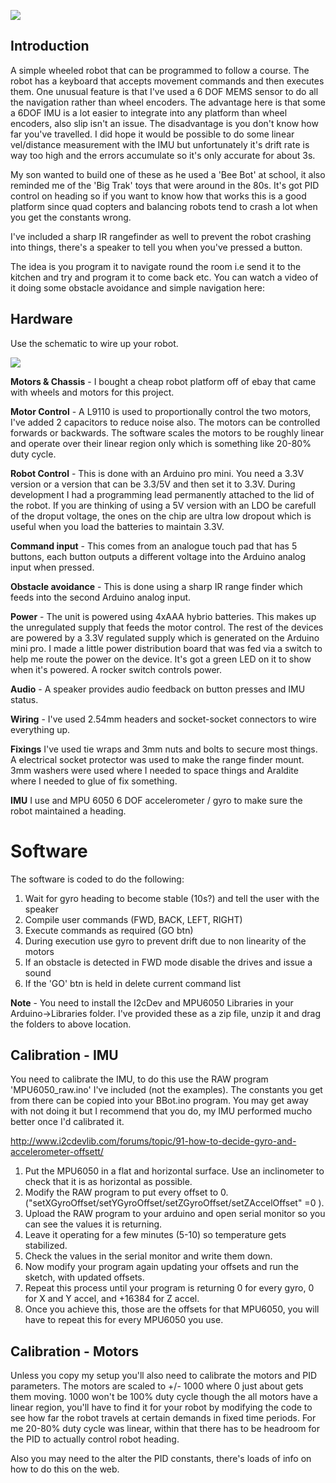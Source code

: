 ![](https://github.com/lawsonkeith/Bee-Bot/blob/master/132___09/MAIN.JPG)


## Introduction

A simple wheeled robot that can be programmed to follow a course.  The robot has a keyboard that accepts movement commands and then executes them.  One unusual feature is that I've used a 6 DOF MEMS sensor to do all the navigation rather than wheel encoders.  The advantage here is that some a 6DOF IMU is a lot easier to integrate into any platform than wheel encoders, also slip isn't an issue.  The disadvantage is you don't know how far you've travelled.  I did hope it would be possible to do some linear vel/distance measurement with the IMU but unfortunately it's drift rate is way too high and the errors accumulate so it's only accurate for about 3s.

My son wanted to build one of these as he used a 'Bee Bot' at school, it also reminded me of the 'Big Trak' toys that were around in the 80s.  It's got PID control on heading so if you want to know how that works this is a good platform since quad copters and balancing robots tend to crash a lot when you get the constants wrong.  

I've included a sharp IR rangefinder as well to prevent the robot crashing into things, there's a speaker to tell you when you've pressed a button.

The idea is you program it to navigate round the room i.e send it to the kitchen and try and program it to come back etc.  You can watch a video of it doing some obstacle avoidance and simple navigation here:



## Hardware
Use the schematic to wire up your robot.  

![](https://github.com/lawsonkeith/Bee-Bot/blob/master/Schematic.png)


**Motors & Chassis** -
I bought a cheap robot platform off of ebay that came with wheels and motors for this project.

**Motor Control** -
A L9110 is used to proportionally control the two motors, I've added 2 capacitors to reduce noise also.  The motors can be controlled forwards or backwards.  The software scales the motors to be roughly linear and operate over their linear region only which is something like 20-80% duty cycle.

**Robot Control** -
This is done with an Arduino pro mini.  You need a 3.3V version or a version that can be 3.3/5V and then set it to 3.3V.  During development I had a programming lead permanently attached to the lid of the robot.  If you are thinking of using a 5V version with an LDO be carefull of the droput voltage, the ones on the chip are ultra low dropout which is useful when you load the batteries to maintain 3.3V.

**Command input** -
This comes from an analogue touch pad that has 5 buttons, each button outputs a different voltage into the Arduino analog input when pressed.

**Obstacle avoidance** -
This is done using a sharp IR range finder which feeds into the second Arduino analog input.

**Power** -
The unit is powered using 4xAAA hybrio batteries. This makes up the unregulated supply that feeds the motor control.  The rest of the devices are powered by a 3.3V regulated supply which is generated on the Arduino mini pro.  I made a little power distribution board that was fed via a switch to help me route the power on the device.  It's got a green LED on it to show when it's powered.  A rocker switch controls power.

**Audio** -
A speaker provides audio feedback on button presses and IMU status.

**Wiring** -
I've used 2.54mm headers and socket-socket connectors to wire everything up.

**Fixings**
I've used tie wraps and 3mm nuts and bolts to secure most things.  A electrical socket protector was used to make the range finder mount.  3mm washers were used where I needed to space things and Araldite where I needed to glue of fix something.

**IMU**
I use and MPU 6050 6 DOF accelerometer / gyro to make sure the robot maintained a heading.  


# Software

The software is coded to do the following:

1. Wait for gyro heading to become stable (10s?) and tell the user with the speaker
2. Compile user commands (FWD, BACK, LEFT, RIGHT)
3. Execute commands as required (GO btn)
4. During execution use gyro to prevent drift due to non linearity of the motors
5. If an obstacle is detected in FWD mode disable the drives and issue a sound
6. If the 'GO' btn is held in delete current command list


**Note** - You need to install the I2cDev and MPU6050 Libraries in your Arduino->Libraries folder.  I've provided these as a zip file, unzip it and drag the folders to above location.


## Calibration - IMU
You need to calibrate the IMU, to do this use the RAW program 'MPU6050_raw.ino' I've included (not the examples).  The constants you get from there can be copied into your BBot.ino program.  You may get away with not doing it but I recommend that you do, my IMU performed mucho better once I'd calibrated it.

http://www.i2cdevlib.com/forums/topic/91-how-to-decide-gyro-and-accelerometer-offsett/

1. Put the MPU6050 in a flat and horizontal surface. Use an inclinometer to check that it is as horizontal as possible.
2. Modify the RAW program to put every offset to 0. ("setXGyroOffset/setYGyroOffset/setZGyroOffset/setZAccelOffset"  =0 ).
3. Upload the RAW program to your arduino and open serial monitor so you can see the values it is returning.
4. Leave it operating for a few minutes (5-10) so temperature gets stabilized.
5. Check the values in the serial monitor and write them down.
6. Now modify your program again updating your offsets and run the sketch, with updated offsets.
7. Repeat this process until your program is returning 0 for every gyro, 0 for X and Y accel, and +16384 for Z accel.
8. Once you achieve this, those are the offsets for that MPU6050, you will have to repeat this for every MPU6050 you use.


## Calibration - Motors
Unless you copy my setup you'll also need to calibrate the motors and PID parameters.  The motors are scaled to +/- 1000 where 0 just about gets them moving.  1000 won't be 100% duty cycle though the all motors have a linear region, you'll have to find it for your robot by modifying the code to see how far the robot travels at certain demands in fixed time periods.  For me 20-80% duty cycle was linear, within that there has to be headroom for the PID to actually control robot heading.

Also you may need to the alter the PID constants, there's loads of info on how to do this on the web.



